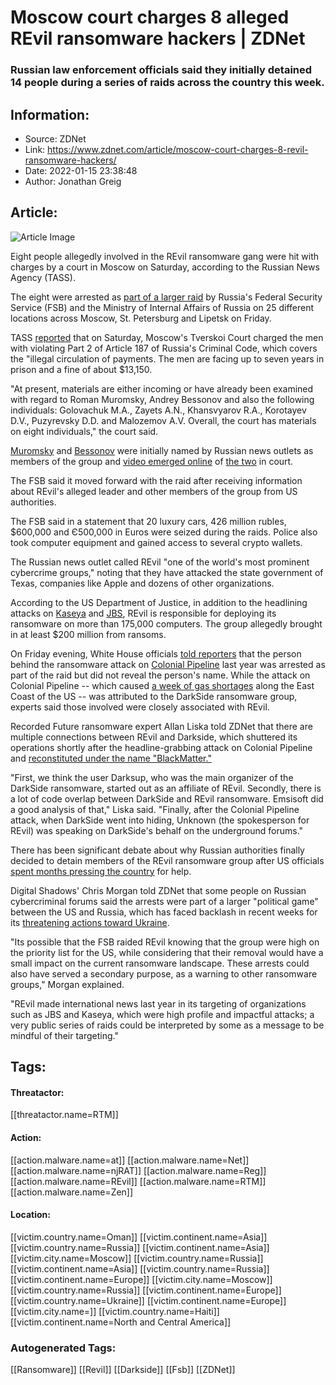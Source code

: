 # Moscow court charges 8 alleged REvil ransomware hackers | ZDNet
### Russian law enforcement officials said they initially detained 14 people during a series of raids across the country this week.

## Information:
+ Source: ZDNet
+ Link: https://www.zdnet.com/article/moscow-court-charges-8-revil-ransomware-hackers/
+ Date: 2022-01-15 23:38:48
+ Author: Jonathan Greig


## Article:
![Article Image](https://www.zdnet.com/a/img/resize/ddedba05f7852676963eaff57fec96b84c36c5b3/2018/06/15/b669af59-ed33-4265-9463-71d8853564ef/russianflagheroarticleistock470782316adrianhancu-1.jpg?width=770&height=578&fit=crop&auto=webp)

Eight people allegedly involved in the REvil ransomware gang were hit with charges by a court in Moscow on Saturday, according to the Russian News Agency (TASS). 

The eight were arrested as [part of a larger raid](https://www.zdnet.com/article/russian-authorities-take-down-revil-ransomware-gang/) by Russia's Federal Security Service (FSB) and the Ministry of Internal Affairs of Russia on 25 different locations across Moscow, St. Petersburg and Lipetsk on Friday.

TASS [reported](https://tass.com/society/1388613) that on Saturday, Moscow's Tverskoi Court charged the men with violating Part 2 of Article 187 of Russia's Criminal Code, which covers the "illegal circulation of payments. The men are facing up to seven years in prison and a fine of about $13,150.  

"At present, materials are either incoming or have already been examined with regard to Roman Muromsky, Andrey Bessonov and also the following individuals: Golovachuk M.A., Zayets A.N., Khansvyarov R.A., Korotayev D.V., Puzyrevsky D.D. and Malozemov A.V. Overall, the court has materials on eight individuals," the court said.

[Muromsky](https://t.co/Nz9UFNegvG) and [Bessonov](https://t.co/E8OaQs9UXs) were initially named by Russian news outlets as members of the group and [video emerged online](https://twitter.com/vxunderground/status/1482077510204628995) of [the two](https://twitter.com/Zilla57826895/status/1482064981537533956) in court. 

The FSB said it moved forward with the raid after receiving information about REvil's alleged leader and other members of the group from US authorities. 

The FSB said in a statement that 20 luxury cars, 426 million rubles, $600,000 and Є500,000 in Euros were seized during the raids. Police also took computer equipment and gained access to several crypto wallets.






The Russian news outlet called REvil "one of the world's most prominent cybercrime groups," noting that they have attacked the state government of Texas, companies like Apple and dozens of other organizations. 

According to the US Department of Justice, in addition to the headlining attacks on [Kaseya](https://www.zdnet.com/article/updated-kaseya-ransomware-attack-faq-what-we-know-now/) and [JBS](https://www.zdnet.com/article/jbs-usa-cyber-attack-affecting-north-american-and-australian-systems/), REvil is responsible for deploying its ransomware on more than 175,000 computers. The group allegedly brought in at least $200 million from ransoms. 

On Friday evening, White House officials [told reporters](https://www.zdnet.com/article/white-house-says-person-behind-colonial-pipeline-ransomware-attack-nabbed-during-russian-raid/) that the person behind the ransomware attack on [Colonial Pipeline](https://www.zdnet.com/article/colonial-pipeline-ransomware-attack-everything-you-need-to-know/) last year was arrested as part of the raid but did not reveal the person's name. While the attack on Colonial Pipeline -- which caused [a week of gas shortages](https://www.zdnet.com/article/colonial-pipeline-cyberattack-shuts-down-pipeline-that-supplies-45-of-east-coasts-fuel/) along the East Coast of the US -- was attributed to the DarkSide ransomware group, experts said those involved were closely associated with REvil.

Recorded Future ransomware expert Allan Liska told ZDNet that there are multiple connections between REvil and Darkside, which shuttered its operations shortly after the headline-grabbing attack on Colonial Pipeline and [reconstituted under the name "BlackMatter."](https://www.zdnet.com/article/blackmatter-ransomware-to-shut-down-affiliates-transferring-victims-to-lockbit/) 

"First, we think the user Darksup, who was the main organizer of the DarkSide ransomware, started out as an affiliate of REvil. Secondly, there is a lot of code overlap between DarkSide and REvil ransomware. Emsisoft did a good analysis of that," Liska said. "Finally, after the Colonial Pipeline attack, when DarkSide went into hiding, Unknown (the spokesperson for REvil) was speaking on DarkSide's behalf on the underground forums."

There has been significant debate about why Russian authorities finally decided to detain members of the REvil ransomware group after US officials [spent months pressing the country](https://www.zdnet.com/article/biden-and-putin-spar-over-cybersecurity-ransomware-at-geneva-summit/) for help. 

Digital Shadows' Chris Morgan told ZDNet that some people on Russian cybercriminal forums said the arrests were part of a larger "political game" between the US and Russia, which has faced backlash in recent weeks for its [threatening actions toward Ukraine](https://apnews.com/f24e6bd400e20d7890daff371cd80eb2). 

"Its possible that the FSB raided REvil knowing that the group were high on the priority list for the US, while considering that their removal would have a small impact on the current ransomware landscape. These arrests could also have served a secondary purpose, as a warning to other ransomware groups," Morgan explained. 

"REvil made international news last year in its targeting of organizations such as JBS and Kaseya, which were high profile and impactful attacks; a very public series of raids could be interpreted by some as a message to be mindful of their targeting."





## Tags:

#### Threatactor:
[[threatactor.name=RTM]]

#### Action:
[[action.malware.name=at]] [[action.malware.name=Net]] [[action.malware.name=njRAT]] [[action.malware.name=Reg]] [[action.malware.name=REvil]] [[action.malware.name=RTM]] [[action.malware.name=Zen]]

#### Location:
[[victim.country.name=Oman]] [[victim.continent.name=Asia]] [[victim.country.name=Russia]] [[victim.continent.name=Asia]] [[victim.city.name=Moscow]] [[victim.country.name=Russia]] [[victim.continent.name=Asia]] [[victim.country.name=Russia]] [[victim.continent.name=Europe]] [[victim.city.name=Moscow]] [[victim.country.name=Russia]] [[victim.continent.name=Europe]] [[victim.country.name=Ukraine]] [[victim.continent.name=Europe]] [[victim.city.name=]] [[victim.country.name=Haiti]] [[victim.continent.name=North and Central America]]

### Autogenerated Tags:
[[Ransomware]] [[Revil]] [[Darkside]] [[Fsb]] [[ZDNet]]

